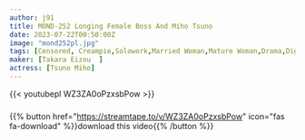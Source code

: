 ```yaml
---
author: j91
title: MOND-252 Longing Female Boss And Miho Tsuno
date: 2023-07-22T00:50:00Z
image: "mond252pl.jpg"
tags: [Censored, Creampie,Solowork,Married Woman,Mature Woman,Drama,Digital Mosaic,Female Boss	]
maker: [Takara Eizou  ]
actress: [Tsuno Miho]
---
```



{{< youtubepl WZ3ZA0oPzxsbPow >}}
###

{{% button href="https://streamtape.to/v/WZ3ZA0oPzxsbPow" icon="fas fa-download" %}}download this video{{% /button %}}

